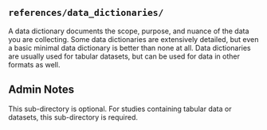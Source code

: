 ## `references/data_dictionaries/`

A data dictionary documents the scope, purpose, and nuance of the data you are collecting. Some data dictionaries are extensively detailed, but even a basic minimal data dictionary is better than none at all. Data dictionaries are usually used for tabular datasets, but can be used for data in other formats as well.

## Admin Notes

This sub-directory is optional. For studies containing tabular data or datasets, this sub-directory is required. 

